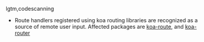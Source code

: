 lgtm,codescanning
* Route handlers registered using koa routing libraries are recognized as a source of remote user input. 
  Affected packages are
    [koa-route](https://www.npmjs.com/package/koa-route), and
    [koa-router](https://www.npmjs.com/package/koa-router)
